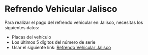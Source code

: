# Refrendo Vehicular Jalisco

Para realizar el pago del refrendo vehicular en Jalisco, necesitas los siguientes datos:

- Placas del vehículo
- Los últimos 5 dígitos del número de serie
- Usar el siguiente link: <a href="https://gobiernoenlinea1.jalisco.gob.mx/serviciosVehiculares/adeudos" target="_blank">Refrendo Vehicular Jalisco</a>
